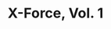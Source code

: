 ---
title: "X-Force, Vol. 1"
issue: 5A
issue_nr: 5
full_title: Under the Magnifying Glass
subtitle: ""
story_arc: ""
crossover: ""
variant: A
publisher: Marvel Comics
creators: 
  - Rob Liefeld
  - Fabian Nicieza
release_date: "Oct 22, 1991"
release_year: 1991
genre:
  - Action
  - Adventure
  - Super-Heroes
format: Comic
pages: 32
signed_by: ""
price: 1
---